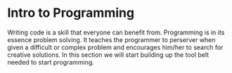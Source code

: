 # Intro to Programming
Writing code is a skill that everyone can benefit from. Programming is in its essence problem solving. It teaches the programmer to perserver when given a difficult or complex problem and encourages him/her to search for creative solutions. In this section we will start building up the tool belt needed to start programming. 
